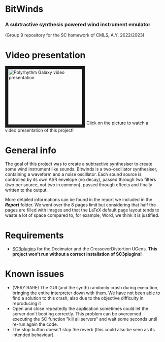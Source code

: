 # **BitWinds**
### **A subtractive synthesis powered wind instrument emulator**
(Group 9 repository for the SC homework of CMLS, A.Y. 2022/2023)
# Video presentation

<a href="http://www.youtube.com/watch?feature=player_embedded&v=_Oub3e4ZPjg
" target="_blank"><img src="http://img.youtube.com/vi/_Oub3e4ZPjg/0.jpg" 
alt="Polyrhythm Galaxy video presentation" width="240" height="180" border="10" /></a>
Click on the picture to watch a video presentation of this project!
# General info
The goal of this project was to create a subtractive synthesiser to create some wind instrument like sounds.
Bitwinds is a two-oscillator synthesiser, containing a waveform and a noise oscillator. Each sound source is controlled by its own ASR envelope (no decay), passed through two filters (two per source, not two in common), passed through effects and finally written to the output.

More detailed informations can be found in the report we included in the **_Report_** folder. We went over the 8 pages limit but considering that half the pages are filled with images and that the LaTeX default page layout tends to waste a lot of space compared to, for example, Word, we think it is justified.

# Requirements
* [SC3plugins](https://supercollider.github.io/sc3-plugins/) for the Decimator and the CrossoverDistortion UGens. **This project won't run without a correct installation of SC3plugins!**

# Known issues
* (VERY RARE) The GUI (and the synth) randomly crash during execution, bringing the entire interpreter down with them. We have not been able to find a solution to this crash, also due to the objective difficulty in reproducing it
* Open and close repeatedly the application sometimes could let the server don't booting correctly. This problem can be overcomed executing the SC function "kill all servers" and wait some seconds until re-run again the code.
* The stop button doesn't stop the reverb (this could also be seen as its intended behaviour).

